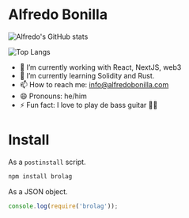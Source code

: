 # Alfredo Bonilla

![Alfredo's GitHub stats](https://github-readme-stats.vercel.app/api?username=brolag&bg_color=30,222222,222222&title_color=4DE40C&text_color=4DE40C)

![Top Langs](https://github-readme-stats.vercel.app/api/top-langs/?username=brolag&hide=PHP&layout=compact&bg_color=30,222222,222222&title_color=4DE40C&text_color=4DE40C&langs_count=8)

- 🔭 I’m currently working with React, NextJS, web3
- 🌱 I’m currently learning Solidity and Rust.
- 📫 How to reach me: info@alfredobonilla.com
- 😄 Pronouns: he/him
- ⚡ Fun fact: I love to play de bass guitar 🤘🏽


# Install

As a `postinstall` script.

```bash
npm install brolag
```

As a JSON object.

```js
console.log(require('brolag'));
```

